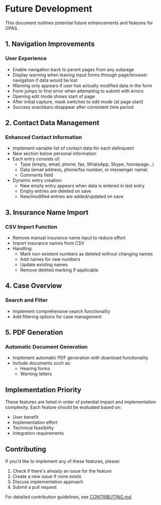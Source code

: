 # Future Development

This document outlines potential future enhancements and features for OPAS.

## 1. Navigation Improvements

### User Experience
- Enable navigation back to parent pages from any subpage
- Display warning when leaving input forms through page/browser navigation if data would be lost
- Warning only appears if user has actually modified data in the form
- Form jumps to first error when attempting to submit with errors
- Opening edit mode shows start of page
- After initial capture, mask switches to edit mode (at page start)
- Success snackbars disappear after consistent time period

## 2. Contact Data Management

### Enhanced Contact Information
- Implement variable list of contact data for each delinquent
- New section below personal information
- Each entry consists of:
  - Type (empty, email, phone, fax, WhatsApp, Skype, homepage...)
  - Data (email address, phone/fax number, or messenger name)
  - Comments field
- Dynamic entry creation:
  - New empty entry appears when data is entered in last entry
  - Empty entries are deleted on save
  - New/modified entries are added/updated on save

## 3. Insurance Name Import

### CSV Import Function
- Remove manual insurance name input to reduce effort
- Import insurance names from CSV
- Handling:
  - Mark non-existent numbers as deleted without changing names
  - Add names for new numbers
  - Update existing names
  - Remove deleted marking if applicable

## 4. Case Overview

### Search and Filter
- Implement comprehensive search functionality
- Add filtering options for case management

## 5. PDF Generation

### Automatic Document Generation
- Implement automatic PDF generation with download functionality
- Include documents such as:
  - Hearing forms
  - Warning letters

## Implementation Priority

These features are listed in order of potential impact and implementation complexity. Each feature should be evaluated based on:
- User benefit
- Implementation effort
- Technical feasibility
- Integration requirements

## Contributing

If you'd like to implement any of these features, please:
1. Check if there's already an issue for the feature
2. Create a new issue if none exists
3. Discuss implementation approach
4. Submit a pull request

For detailed contribution guidelines, see [CONTRIBUTING.md](CONTRIBUTING.md). 